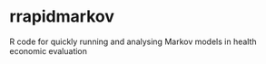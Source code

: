 # rrapidmarkov
R code for quickly running and analysing Markov models in health economic evaluation
